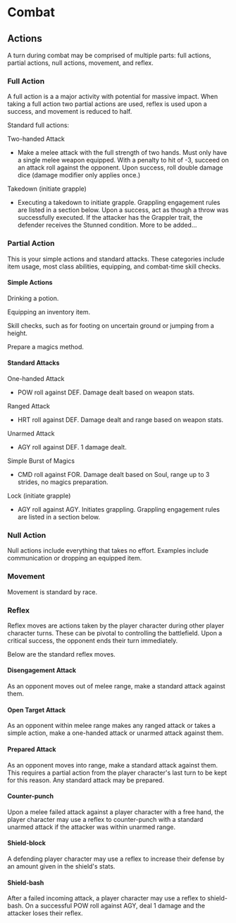 # Combat

## Actions

A turn during combat may be comprised of multiple parts: full actions, partial actions, null actions, movement, and reflex.

### Full Action

A full action is a a major activity with potential for massive impact. When taking a full action two partial actions are used, reflex is used upon a success, and movement is reduced to half.

Standard full actions:

Two-handed Attack

* Make a melee attack with the full strength of two hands. Must only have a single melee weapon equipped. With a penalty to hit of -3, succeed on an attack roll against the opponent. Upon success, roll double damage dice (damage modifier only applies once.)

Takedown (initiate grapple)

* Executing a takedown to initiate grapple. Grappling engagement rules are listed in a section below. Upon a success, act as though a throw was successfully executed. If the attacker has the Grappler trait, the defender receives the Stunned condition.
More to be added...

### Partial Action

This is your simple actions and standard attacks. These categories include item usage, most class abilities, equipping, and combat-time skill checks.

#### Simple Actions

Drinking a potion.

Equipping an inventory item.

Skill checks, such as for footing on uncertain ground or jumping from a height.

Prepare a magics method.

#### Standard Attacks

One-handed Attack

* POW roll against DEF. Damage dealt based on weapon stats.

Ranged Attack

* HRT roll against DEF. Damage dealt and range based on weapon stats.

Unarmed Attack

* AGY roll against DEF. 1 damage dealt.

Simple Burst of Magics

* CMD roll against FOR. Damage dealt based on Soul, range up to 3 strides, no magics preparation.

Lock (initiate grapple)

* AGY roll against AGY. Initiates grappling. Grappling engagement rules are listed in a section below.

### Null Action

Null actions include everything that takes no effort. Examples include communication or dropping an equipped item.

### Movement

Movement is standard by race.

### Reflex

Reflex moves are actions taken by the player character during other player character turns. These can be pivotal to controlling the battlefield. Upon a critical success, the opponent ends their turn immediately.

Below are the standard reflex moves.

#### Disengagement Attack

As an opponent moves out of melee range, make a standard attack against them.

#### Open Target Attack

As an opponent within melee range makes any ranged attack or takes a simple action, make a one-handed attack or unarmed attack against them.

#### Prepared Attack

As an opponent moves into range, make a standard attack against them. This requires a partial action from the player character's last turn to be kept for this reason. Any standard attack may be prepared.

#### Counter-punch

Upon a melee failed attack against a player character with a free hand, the player character may use a reflex to counter-punch with a standard unarmed attack if the attacker was within unarmed range.

#### Shield-block

A defending player character may use a reflex to increase their defense by an amount given in the shield's stats.

#### Shield-bash

After a failed incoming attack, a player character may use a reflex to shield-bash. On a successful POW roll against AGY, deal 1 damage and the attacker loses their reflex.
